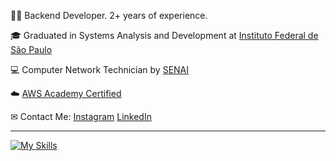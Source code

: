 
<p>👨‍💻 Backend Developer. 2+ years of experience.</p>
<p>🎓 Graduated in Systems Analysis and Development at <a href="https://cbt.ifsp.edu.br" target="blank_">Instituto Federal de São Paulo</a></p>
<p>💻 Computer Network Technician by <a href="https://sp.senai.br/unidade/santos/" target="blank_">SENAI</a></p>
<p>☁️ <a href="https://www.credly.com/badges/4013c12d-c5e4-43b8-9dd0-42848585ca91/public_url">AWS Academy Certified</a></p>
<p>✉ Contact Me: <a href="https://www.instagram.com/luizsolely/" target="_blank">Instagram</a>
<a href="https://www.linkedin.com/in/luiz-felipe4120/" target="_blank">LinkedIn</a></p>
<hr>

[![My Skills](https://skillicons.dev/icons?i=java,spring,typescript,react,aws,redis,postgresql,mysql,docker)](https://skillicons.dev)
